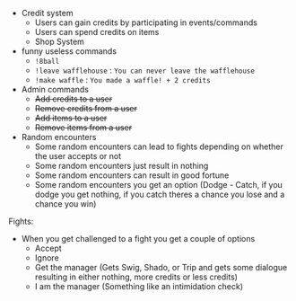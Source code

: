 - Credit system
    - Users can gain credits by participating in events/commands
    - Users can spend credits on items
    - Shop System
- funny useless commands
    - `!8ball`
    - `!leave wafflehouse` : `You can never leave the wafflehouse`
    - `!make waffle` : `You made a waffle! + 2 credits`
- Admin commands
    - ~~Add credits to a user~~
    - ~~Remove credits from a user~~
    - ~~Add items to a user~~
    - ~~Remove items from a user~~
- Random encounters
  - Some random encounters can lead to fights depending on whether the user accepts or not
  - Some random encounters just result in nothing
  - Some random encounters can result in good fortune
  - Some random encounters you get an option (Dodge - Catch, if you dodge you get nothing, if you catch theres a chance you lose and a chance you win)

Fights:
- When you get challenged to a fight you get a couple of options
    - Accept
    - Ignore
    - Get the manager (Gets Swig, Shado, or Trip and gets some dialogue resulting in either nothing, more credits or less credits)
    - I am the manager (Something like an intimidation check)
